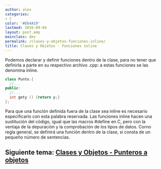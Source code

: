 ```yaml
---
author: alex
categories:
- C
color: '#E64A19'
lastmod: 2016-09-04
layout: post.amp
mainclass: dev
permalink: /clases-y-objetos-funciones-inline/
title: Clases y Objetos - Funciones inline
---
```


Podemos declarar y definir funciones dentro de la clase, para no tener que definirla a parte en su respectivo archivo .cpp: a estas funciones se las denomina inline.

<!--more-->

```cpp
class Punto.{
  //...
public:
  //...
  int gety () {return y;}
};
```

Para que una función definida fuera de la clase sea inline es necesario especificarlo con esta palabra reservada. Las funciones inline hacen una sustitución del código, igual que las macros #define en C, pero con la ventaja de la depuración y la comprobación de los tipos de datos. Corno regla general, se definirá una función dentro de la clase, si consta de un pequeño número de sentencias.


## Siguiente tema: [Clases y Objetos - Punteros a objetos][1]

 [1]: https://elbauldelprogramador.com/clases-y-objetos-punteros-objetos/